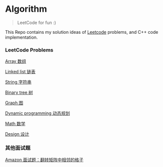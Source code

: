 # Algorithm
> LeetCode for fun :)

This Repo contains my solution ideas of [Leetcode](https://leetcode.com/) problems, and C++ code implementation.

### LeetCode Problems

[Array 数组](https://github.com/chen892704/Algorithm/tree/master/LeetCode/%E6%95%B0%E7%BB%84)

[Linked list 链表](https://github.com/chen892704/Algorithm/tree/master/LeetCode/%E9%93%BE%E8%A1%A8)

[String 字符串](https://github.com/chen892704/Algorithm/tree/master/LeetCode/%E5%AD%97%E7%AC%A6%E4%B8%B2)

[Binary tree 树](https://github.com/chen892704/Algorithm/tree/master/LeetCode/%E6%A0%91)

[Graph 图](https://github.com/chen892704/Algorithm/tree/master/LeetCode/%E5%9B%BE)

[Dynamic programming 动态规划](https://github.com/chen892704/Algorithm/tree/master/LeetCode/%E5%8A%A8%E6%80%81%E8%A7%84%E5%88%92)

[Math 数学](https://github.com/chen892704/Algorithm/tree/master/LeetCode/%E6%95%B0%E5%AD%A6)

[Design 设计](https://github.com/chen892704/Algorithm/tree/master/LeetCode/%E8%AE%BE%E8%AE%A1)


### 其他面试题

[Amazon 面试题：翻转矩阵中相邻的格子](https://github.com/chen892704/Algorithm/blob/master/%E5%85%B6%E4%BB%96%E9%9D%A2%E8%AF%95%E9%A2%98/%E7%BF%BB%E8%BD%AC%E7%9F%A9%E9%98%B5%E4%B8%AD%E7%9B%B8%E9%82%BB%E7%9A%84%E6%A0%BC%E5%AD%90.md)